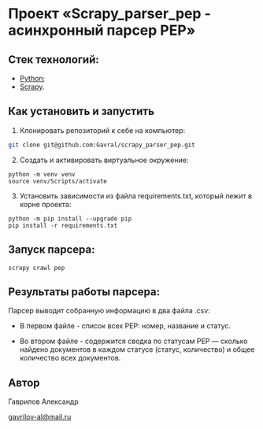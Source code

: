 # Проект «Scrapy_parser_pep - асинхронный парсер PEP» 

## Стек технологий:
- [Python](https://www.python.org/); 
- [Scrapy](https://scrapy.org/).

## Как установить и запустить
1. Клонировать репозиторий к себе на компьютер:

```bash
git clone git@github.com:Gavral/scrapy_parser_pep.git
```
2. Cоздать и активировать виртуальное окружение:

```
python -m venv venv
source venv/Scripts/activate
```
3. Установить зависимости из файла requirements.txt, который лежит в корне проекта:
```
python -m pip install --upgrade pip
pip install -r requirements.txt
```

## Запуск парсера:
```
scrapy crawl pep
```

## Результаты работы парсера:
Парсер выводит собранную информацию в два файла .csv:

- В первом файле - список всех PEP: номер, название и статус.
  
- Во втором файле - содержится сводка по статусам PEP — 
  сколько найдено документов в каждом статусе (статус, количество) и общее количество всех документов.

## Автор
Гаврилов Александр

gavrilov-al@mail.ru